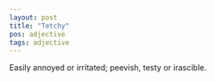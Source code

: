 ```yaml
---
layout: post
title: "Tetchy"
pos: adjective
tags: adjective
---
```

Easily annoyed or irritated; peevish, testy or irascible.

